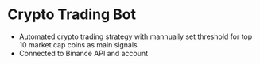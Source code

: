 # Crypto Trading Bot

* Automated crypto trading strategy with mannually set threshold for top 10 market cap coins as main signals 
* Connected to Binance API and account